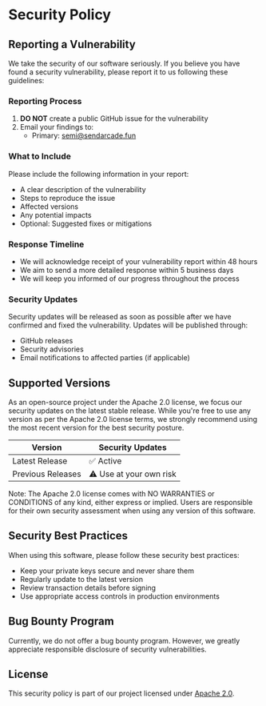 # Security Policy

## Reporting a Vulnerability

We take the security of our software seriously. If you believe you have found a security vulnerability, please report it to us following these guidelines:

### Reporting Process

1. **DO NOT** create a public GitHub issue for the vulnerability
2. Email your findings to:
   - Primary: semi@sendarcade.fun

### What to Include

Please include the following information in your report:

- A clear description of the vulnerability
- Steps to reproduce the issue
- Affected versions
- Any potential impacts
- Optional: Suggested fixes or mitigations

### Response Timeline

- We will acknowledge receipt of your vulnerability report within 48 hours
- We aim to send a more detailed response within 5 business days
- We will keep you informed of our progress throughout the process

### Security Updates

Security updates will be released as soon as possible after we have confirmed and fixed the vulnerability. Updates will be published through:

- GitHub releases
- Security advisories
- Email notifications to affected parties (if applicable)

## Supported Versions

As an open-source project under the Apache 2.0 license, we focus our security updates on the latest stable release. While you're free to use any version as per the Apache 2.0 license terms, we strongly recommend using the most recent version for the best security posture.

| Version | Security Updates |
| ------- | --------------- |
| Latest Release | ✅ Active |
| Previous Releases | ⚠️ Use at your own risk |

Note: The Apache 2.0 license comes with NO WARRANTIES or CONDITIONS of any kind, either express or implied. Users are responsible for their own security assessment when using any version of this software.

## Security Best Practices

When using this software, please follow these security best practices:
- Keep your private keys secure and never share them
- Regularly update to the latest version
- Review transaction details before signing
- Use appropriate access controls in production environments

## Bug Bounty Program

Currently, we do not offer a bug bounty program. However, we greatly appreciate responsible disclosure of security vulnerabilities.

## License

This security policy is part of our project licensed under [Apache 2.0](LICENSE).
